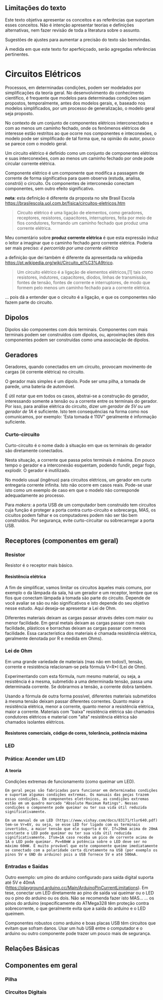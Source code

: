## Limitações do texto

Este texto objetiva apresentar os conceitos e as referências que suportam esses conceitos. Não é intenção apresentar teorias e definições alternativas, nem fazer revisão de toda a literatura sobre o assunto.

Sugestões de ajustes para aumentar a precisão do texto são bemvindas.

À medida em que este texto for aperfeiçoado, serão agregadas referências pertinentes.

# Circuitos Elétricos

Processos, em determinadas condições, podem ser modelados por simplificações da teoria geral. No desenvolvimento do conhecimento científico, é frequente que modelos para determinadas condições sejam propostos, temporalmente, antes dos modelos gerais, e, baseado nos modelos simplificados, por um processo de generalização, o modelo geral seja proposto.

No contexto de um conjunto de componentes elétricos interconectados e com ao menos um caminho fechado, onde os fenômenos elétricos de interesse estão restritos ao que ocorre nos componentes e inteconexões, o modelo pode ser simplificado de tal forma que, na opinião do autor, pouco se parece com o modelo geral.

Um circuito elétrico é definido como um conjunto de componentes elétricos e suas interconexões, com ao menos um caminho fechado por onde pode circular corrente elétrica.

Componente elétrico é um componente que modifica a passagem de corrente de forma significativa para quem observa (estuda, analisa, constrói) o circuito. Os componentes de interconexão conectam componentes, sem outro efeito significativo. 

**nota**: esta definição é diferente da proposta no site Brasil Escola <https://brasilescola.uol.com.br/fisica/circuitos-eletricos.htm>

> Circuito elétrico é uma ligação de elementos, como geradores, receptores, resistores, capacitores, interruptores, feita por meio de fios condutores, formando um caminho fechado que produz uma corrente elétrica.

Meu comentário sobre **produz corrente elétrica** é que esta expressão induz o leitor a imaginar que o caminho fechado *gera* corrente elétrica. Poderia ser mais preciso: *é percorrido por uma corrente elétrica*

a definição que dei também é diferente da apresentada na wikipedia <https://pt.wikipedia.org/wiki/Circuito_el%C3%A9trico>.

> Um circuito elétrico é a ligação de elementos elétricos,[1] tais como resistores, indutores, capacitores, diodos, linhas de transmissão, fontes de tensão, fontes de corrente e interruptores, de modo que formem pelo menos um caminho fechado para a corrente elétrica.

... pois dá a entender que o circuito é a ligação, e que os componentes não fazem parte do circuito.

## Dipolos

Dipolos são componentes com dois terminais. Componentes com mais terminais podem ser construídos com dipolos, ou, aproximações úteis dos componentes podem ser construídas como uma associação de dipolos.

## Geradores

Geradores, quando conectados em um circuito, provocam movimento de cargas (ié corrente elétrica) no circuito.

O gerador mais simples é um dipolo. Pode ser uma pilha, a tomada de parede, uma bateria de automóvel.

É útil notar que em todos os casos, abstrai-se a construção do gerador, interessando somente a tensão ou a corrente entre os terminais do gerador. Por isso, para análise elétrica do circuito, dizer *um gerador de 5V* ou *um gerador de 1A* é suficiente. Isto tem consequências na forma como nos comunicamos, por exemplo: 'Esta tomada é 110V" geralmente é informação suficiente.

### Curto-circuito

Curto-circuito é o nome dado à situação em que os terminais do gerador são diretamente conectados.

Nesta situação, a corrente que passa pelos terminais é máxima. Em pouco tempo o gerador e a interconexão esquentam, podendo fundir, pegar fogo, explodir. O gerador é inutilizado.

No modelo usual (ingênuo) para circuitos elétricos, um gerador em curto entregaria corrente infinita. Isto não ocorre em casos reais. Pode-se usar isto como um exemplo de caso em que o modelo não corresponde adequadamente ao processo.

Para *makers*: a porta USB de um computador bem construído tem circuitos cuja função é proteger a porta contra curto-circuito e sobrecarga, MAS, os cicuitos podem falhar e os computadores podem não ser tão bem construídos. Por segurança, evite curto-circuitar ou sobrecarregar a porta USB.

## Receptores (componentes em geral)

### Resistor

Resistor é o receptor mais básico.

#### Resistência elétrica

A fim de simplificar, vamos limitar os circuitos àqueles mais comuns, por exemplo o da lâmpada da sala, há um gerador e um receptor, lembre que os fios que conectam lâmpada à tomada são parte do circuito. Depende de você avaliar se são ou não significativos e isto depende do seu objetivo nesse estudo. Aqui deseja-se apresentar a Lei de Ohm.

Diferentes materiais deixam as cargas passar através deles com maior ou menor facilidade. Em geral metais deixam as cargas passar com mais facilidade, plásticos e borrachas deixam as cargas passar com menos facilidade. Essa característica dos materiais é chamada resistência elétrica, geralmente denotada por R e medida em Ohms).

### Lei de Ohm

Em uma grande variedade de materiais (mas não em todos!), tensão, corrente e resistência relacionam-se pela fórmula V=R*I (Lei de Ohm). 
   
Experimentando com esta fórmula, num mesmo material, ou seja, a resistência é a mesma, submetido a uma determinada tensão, passa uma determinada corrente. Se dobrarmos a tensão, a corrente dobra também.

Usando a fórmula de outra forma possível, diferentes materiais submetidos à mesma tensão deixam passar diferentes correntes. Quanto maior a resistência elétrica, menor a corrente, quanto menor a resistência elétrica, maior a corrente. Materiais com "baixa" resistência elétrica são chamados condutores elétricos e material com "alta" resistência elétrica são chamados isolantes elétricos.


#### Resistores comerciais, código de cores, tolerância, potência máxima


### LED

### Prática: Acender um LED

#### A teoria 

Condições extremas de funcionamento (como queimar um LED).

    Em geral peças são fabricadas para funcionar em determinadas condições e suportam algumas condições extremas. Os manuais das peças trazem essas condições. Em componentes eletrônicos, as condições extremas estão em um quadro marcado "Absolute Maximum Ratings". Nessas condições o componente pode queimar ou ter sua vida útil reduzida significativamente.

    Em um manual de um LED (https://www.vishay.com/docs/83171/tlur640.pdf) tem-se Vr=6V, ou seja, se esse LED for ligado com os terminais invertidos, a maior tensão que ele suporta é 6V. If=20mA acima de 20mA constante o LED pode queimar ou ter sua vida útil reduzida significativamente. Ifsm=1A caso receba um pico de corrente acima de 1A o LED pode queimar. Pv=60mW a potência sobre o LED deve ser no máximo 60mW. É muito provável que este componente queime imediatamente se conectado com a polaridade certa diretamente na USB (por exemplo os pinos 5V e GND do arduino) pois a USB fornece 5V e até 500mA.

### Entradas e Saídas

   Outro exemplo: um pino do arduino configurado para saída digital suporta até 5V e 40mA (https://playground.arduino.cc/Main/ArduinoPinCurrentLimitations). Em tese, conectar um LED diretamente ao pino de saída vai queimar ou o LED ou o pino do arduino ou os dois. Não se recomenda fazer isto MAS...
... os pinos do arduino (especificamente do ATMega328 têm proteção contra sobrecorrente, o que geralmente evita que a saída do arduino e o LED queimem.

   Componentes robustos como arduino e boas placas USB têm circuitos que evitam que sofram danos. Usar um hub USB entre o computador e o arduino ou outro componente pode trazer um pouco mais de segurança.

## Relações Básicas

## Componentes em geral

### Pilha







### Circuitos Digitais






